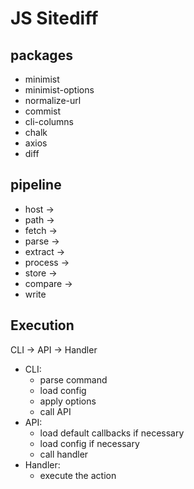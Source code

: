 # JS Sitediff

## packages

- minimist
- minimist-options
- normalize-url
- commist
- cli-columns
- chalk
- axios
- diff

## pipeline

- host  ->
- path ->
- fetch ->
- parse ->
- extract ->
- process ->
- store ->
- compare ->
- write

## Execution

CLI -> API -> Handler

- CLI:
    - parse command
    - load config
    - apply options
    - call API
- API:
    - load default callbacks if necessary
    - load config if necessary
    - call handler
- Handler:
    - execute the action